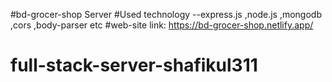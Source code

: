 #bd-grocer-shop Server
#Used technology --express.js ,node.js ,mongodb ,cors ,body-parser etc
#web-site link: https://bd-grocer-shop.netlify.app/
# full-stack-server-shafikul311
